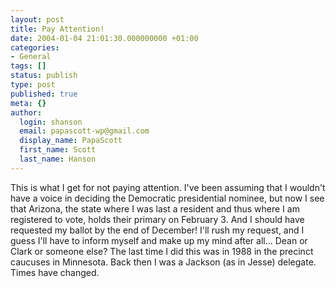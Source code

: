 ```yaml
---
layout: post
title: Pay Attention!
date: 2004-01-04 21:01:30.000000000 +01:00
categories:
- General
tags: []
status: publish
type: post
published: true
meta: {}
author:
  login: shanson
  email: papascott-wp@gmail.com
  display_name: PapaScott
  first_name: Scott
  last_name: Hanson
---
```

<p>This is what I get for not paying attention. I've been assuming that I wouldn't have a voice in deciding the Democratic presidential nominee, but now I see that Arizona, the state where I was last a resident and thus where I am registered to vote, holds their primary on February 3. And I should have requested my ballot by the end of December! I'll rush my request, and I guess I'll  have to inform myself and make up my mind after all... Dean or Clark or someone else? The last time I did this was in 1988 in the precinct caucuses in Minnesota. Back then I was a Jackson (as in Jesse) delegate. Times have changed.</p>
